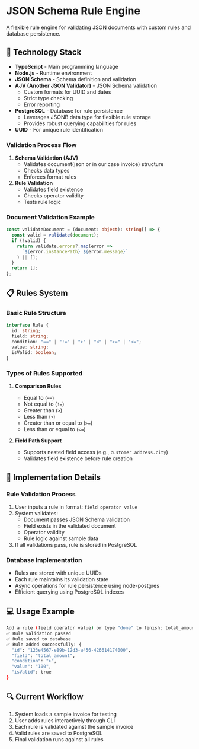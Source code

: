 # JSON Schema Rule Engine

A flexible rule engine for validating JSON documents with custom rules and database persistence.

## 🚀 Technology Stack

- **TypeScript** - Main programming language
- **Node.js** - Runtime environment
- **JSON Schema** - Schema definition and validation
- **AJV (Another JSON Validator)** - JSON Schema validation
  - Custom formats for UUID and dates
  - Strict type checking
  - Error reporting
- **PostgreSQL** - Database for rule persistence
  - Leverages JSONB data type for flexible rule storage
  - Provides robust querying capabilities for rules
- **UUID** - For unique rule identification


### Validation Process Flow
1. **Schema Validation (AJV)**
   - Validates document(json or in our case invoice) structure
   - Checks data types
   - Enforces format rules
2. **Rule Validation**
   - Validates field existence
   - Checks operator validity
   - Tests rule logic

### Document Validation Example
```typescript
const validateDocument = (document: object): string[] => {
  const valid = validate(document);
  if (!valid) {
    return validate.errors?.map(error => 
      `${error.instancePath} ${error.message}`
    ) || [];
  }
  return [];
};
```

## 📋  Rules System

### Basic Rule Structure
```typescript
interface Rule {
  id: string;
  field: string;
  condition: "==" | "!=" | ">" | "<" | ">=" | "<=";
  value: string;
  isValid: boolean;
}
```

### Types of Rules Supported

1. **Comparison Rules**
   - Equal to (`==`)
   - Not equal to (`!=`)
   - Greater than (`>`)
   - Less than (`<`)
   - Greater than or equal to (`>=`)
   - Less than or equal to (`<=`)

2. **Field Path Support**
   - Supports nested field access (e.g., `customer.address.city`)
   - Validates field existence before rule creation
## 🔧 Implementation Details

### Rule Validation Process
1. User inputs a rule in format: `field operator value`
2. System validates:
   - Document passes JSON Schema validation
   - Field exists in the validated document
   - Operator validity
   - Rule logic against sample data
3. If all validations pass, rule is stored in PostgreSQL

### Database Implementation
- Rules are stored with unique UUIDs
- Each rule maintains its validation state
- Async operations for rule persistence using node-postgres
- Efficient querying using PostgreSQL indexes

## 💻 Usage Example

```bash
Add a rule (field operator value) or type "done" to finish: total_amount > 100
✅ Rule validation passed
✅ Rule saved to database
✅ Rule added successfully: {
  "id": "123e4567-e89b-12d3-a456-426614174000",
  "field": "total_amount",
  "condition": ">",
  "value": "100",
  "isValid": true
}
```

## 🔍 Current Workflow

1. System loads a sample invoice for testing
2. User adds rules interactively through CLI
3. Each rule is validated against the sample invoice
4. Valid rules are saved to PostgreSQL
5. Final validation runs against all rules

